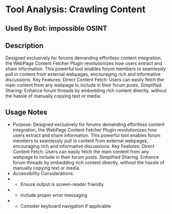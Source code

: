 # Tool Analysis: Crawling Content

## Used By Bot: impossible OSINT

## Description
Designed exclusively for forums demanding effortless content integration, the WebPage Content Fetcher Plugin revolutionizes how users extract and share information. This powerful tool enables forum members to seamlessly pull in content from external webpages, encouraging rich and informative discussions.
Key Features:
Direct Content Fetch: Users can easily fetch the main content from any webpage to include in their forum posts.
Simplified Sharing: Enhance forum threads by embedding rich content directly, without the hassle of manually copying text or media.


## Usage Notes
- Purpose: Designed exclusively for forums demanding effortless content integration, the WebPage Content Fetcher Plugin revolutionizes how users extract and share information. This powerful tool enables forum members to seamlessly pull in content from external webpages, encouraging rich and informative discussions.
Key Features:
Direct Content Fetch: Users can easily fetch the main content from any webpage to include in their forum posts.
Simplified Sharing: Enhance forum threads by embedding rich content directly, without the hassle of manually copying text or media.
- Accessibility Considerations:
- - Ensure output is screen-reader friendly
- - Include proper error messaging
- - Consider keyboard navigation if applicable
